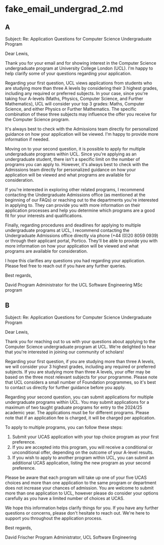 # fake_email_undergrad_2.md

## A

Subject: Re: Application Questions for Computer Science Undergraduate Program

Dear Lewis,

Thank you for your email and for showing interest in the Computer Science undergraduate program at University College London (UCL). I'm happy to help clarify some of your questions regarding your application.

Regarding your first question, UCL views applications from students who are studying more than three A levels by considering their 3 highest grades, including any required or preferred subjects. In your case, since you're taking four A-levels (Maths, Physics, Computer Science, and Further Mathematics), UCL will consider your top 3 grades: Maths, Computer Science, and either Physics or Further Mathematics. The specific combination of these three subjects may influence the offer you receive for the Computer Science program.

It's always best to check with the Admissions team directly for personalized guidance on how your application will be viewed. I'm happy to provide more information if needed.

Moving on to your second question, it is possible to apply for multiple undergraduate programs within UCL. Since you're applying as an undergraduate student, there isn't a specific limit on the number of programs you can apply to. However, it's always best to check with the Admissions team directly for personalized guidance on how your application will be viewed and what programs are available for consideration.

If you're interested in exploring other related programs, I recommend contacting the Undergraduate Admissions office (as mentioned at the beginning of our FAQs) or reaching out to the departments you're interested in applying to. They can provide you with more information on their application processes and help you determine which programs are a good fit for your interests and qualifications.

Finally, regarding procedures and deadlines for applying to multiple undergraduate programs at UCL, I recommend contacting the Undergraduate Admissions office directly via phone (+44 (0)20 8059 0939) or through their applicant portal, Portico. They'll be able to provide you with more information on how your application will be viewed and what programs are available for consideration.

I hope this clarifies any questions you had regarding your application. Please feel free to reach out if you have any further queries.

Best regards,

David
Program Administrator for the UCL Software Engineering MSc program

## B

Subject: Re: Application Questions for Computer Science Undergraduate Program

Dear Lewis,

Thank you for reaching out to us with your questions about applying to the Computer Science undergraduate program at UCL. We're delighted to hear that you're interested in joining our community of scholars!

Regarding your first question, if you are studying more than three A levels, we will consider your 3 highest grades, including any required or preferred subjects. If you are studying more than three A levels, your offer may be based on the three most relevant subjects for your programme. Please note that UCL considers a small number of Foundation programmes, so it's best to contact us directly for further guidance before you apply.

Regarding your second question, you can submit applications for multiple undergraduate programs within UCL. You may submit applications for a maximum of two taught graduate programs for entry to the 2024/25 academic year. The applications must be for different programs. Please note that if an application fee is charged, it will be charged per application.

To apply to multiple programs, you can follow these steps:

1. Submit your UCAS application with your top choice program as your first preference.
2. If you are accepted into this program, you will receive a conditional or unconditional offer, depending on the outcome of your A-level results.
3. If you wish to apply to another program within UCL, you can submit an additional UCAS application, listing the new program as your second preference.

Please be aware that each program will take up one of your five UCAS choices and more than one application to the same program or department does not increase your chances of admission. You are welcome to submit more than one application to UCL, however please do consider your options carefully as you have a limited number of choices at UCAS.

We hope this information helps clarify things for you. If you have any further questions or concerns, please don't hesitate to reach out. We're here to support you throughout the application process.

Best regards,

David Frischer
Program Administrator, UCL Software Engineering



